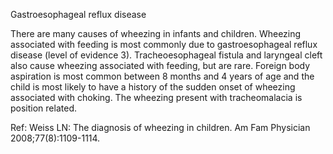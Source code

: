 Gastroesophageal reflux disease

There are many causes of wheezing in infants and children. Wheezing associated with feeding is most commonly due to gastroesophageal reflux disease (level of evidence 3). Tracheoesophageal fistula and laryngeal cleft also cause wheezing associated with feeding, but are rare. Foreign body aspiration is most common between 8 months and 4 years of age and the child is most likely to have a history of the sudden onset of wheezing associated with choking. The wheezing present with tracheomalacia is position related.

Ref:  Weiss LN: The diagnosis of wheezing in children. Am Fam Physician 2008;77(8):1109-1114.